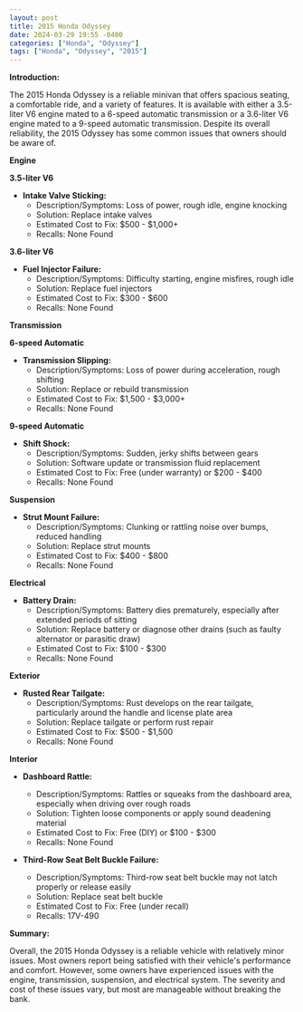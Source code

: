 ```yaml
---
layout: post
title: 2015 Honda Odyssey
date: 2024-03-29 19:55 -0400
categories: ["Honda", "Odyssey"]
tags: ["Honda", "Odyssey", "2015"]
---
```

**Introduction:**

The 2015 Honda Odyssey is a reliable minivan that offers spacious seating, a comfortable ride, and a variety of features. It is available with either a 3.5-liter V6 engine mated to a 6-speed automatic transmission or a 3.6-liter V6 engine mated to a 9-speed automatic transmission. Despite its overall reliability, the 2015 Odyssey has some common issues that owners should be aware of.

**Engine**

**3.5-liter V6**
- **Intake Valve Sticking:**
    - Description/Symptoms: Loss of power, rough idle, engine knocking
    - Solution: Replace intake valves
    - Estimated Cost to Fix: $500 - $1,000+
    - Recalls: None Found

**3.6-liter V6**
- **Fuel Injector Failure:**
    - Description/Symptoms: Difficulty starting, engine misfires, rough idle
    - Solution: Replace fuel injectors
    - Estimated Cost to Fix: $300 - $600
    - Recalls: None Found

**Transmission**

**6-speed Automatic**
- **Transmission Slipping:**
    - Description/Symptoms: Loss of power during acceleration, rough shifting
    - Solution: Replace or rebuild transmission
    - Estimated Cost to Fix: $1,500 - $3,000+
    - Recalls: None Found

**9-speed Automatic**
- **Shift Shock:**
    - Description/Symptoms: Sudden, jerky shifts between gears
    - Solution: Software update or transmission fluid replacement
    - Estimated Cost to Fix: Free (under warranty) or $200 - $400
    - Recalls: None Found

**Suspension**

- **Strut Mount Failure:**
    - Description/Symptoms: Clunking or rattling noise over bumps, reduced handling
    - Solution: Replace strut mounts
    - Estimated Cost to Fix: $400 - $800
    - Recalls: None Found

**Electrical**

- **Battery Drain:**
    - Description/Symptoms: Battery dies prematurely, especially after extended periods of sitting
    - Solution: Replace battery or diagnose other drains (such as faulty alternator or parasitic draw)
    - Estimated Cost to Fix: $100 - $300
    - Recalls: None Found

**Exterior**

- **Rusted Rear Tailgate:**
    - Description/Symptoms: Rust develops on the rear tailgate, particularly around the handle and license plate area
    - Solution: Replace tailgate or perform rust repair
    - Estimated Cost to Fix: $500 - $1,500
    - Recalls: None Found

**Interior**

- **Dashboard Rattle:**
    - Description/Symptoms: Rattles or squeaks from the dashboard area, especially when driving over rough roads
    - Solution: Tighten loose components or apply sound deadening material
    - Estimated Cost to Fix: Free (DIY) or $100 - $300
    - Recalls: None Found

- **Third-Row Seat Belt Buckle Failure:**
    - Description/Symptoms: Third-row seat belt buckle may not latch properly or release easily
    - Solution: Replace seat belt buckle
    - Estimated Cost to Fix: Free (under recall)
    - Recalls: 17V-490

**Summary:**

Overall, the 2015 Honda Odyssey is a reliable vehicle with relatively minor issues. Most owners report being satisfied with their vehicle's performance and comfort. However, some owners have experienced issues with the engine, transmission, suspension, and electrical system. The severity and cost of these issues vary, but most are manageable without breaking the bank.
